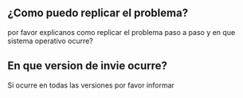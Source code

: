 ## ¿Como puedo replicar el problema?

por favor explicanos como replicar el problema paso a paso y en que sistema operativo ocurre?

## En que version de invie ocurre?
Si ocurre en todas las versiones por favor informar
